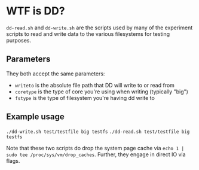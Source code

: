 # WTF is DD?

`dd-read.sh` and `dd-write.sh` are the scripts used by many of the experiment scripts to read and write data to the various filesystems for testing purposes.

## Parameters

They both accept the same parameters:

* `writeto` is the absolute file path that DD will write to or read from
* `coretype` is the type of core you're using when writing (typically "big")
* `fstype` is the type of filesystem you're having dd write to

## Example usage

`./dd-write.sh test/testfile big testfs`
`./dd-read.sh test/testfile big testfs`

Note that these two scripts do drop the system page cache via `echo 1 | sudo tee /proc/sys/vm/drop_caches`. Further, they engage in direct IO via flags.
